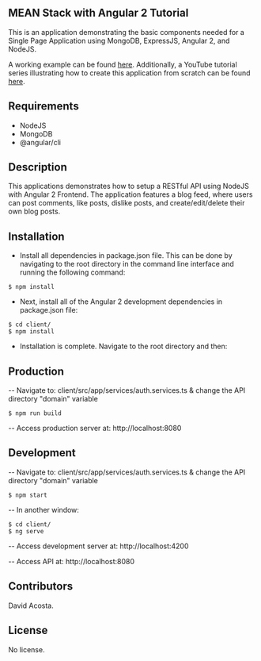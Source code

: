 ## MEAN Stack with Angular 2 Tutorial

This is an application demonstrating the basic components needed for a Single Page Application using MongoDB, ExpressJS, Angular 2, and NodeJS.

A working example can be found [here](https://damp-bastion-39490.herokuapp.com/). Additionally, a YouTube tutorial series illustrating how to create this application from scratch can be found [here](https://youtu.be/pDYhwfi7VU0).

## Requirements

- NodeJS
- MongoDB
- @angular/cli

## Description

This applications demonstrates how to setup a RESTful API using NodeJS with Angular 2 Frontend. The application features a blog feed, where users can post comments, like posts, dislike posts, and create/edit/delete their own blog posts.

## Installation

- Install all dependencies in package.json file. This can be done by navigating to the root directory in the command line interface and running the following command:
```
$ npm install
```

- Next, install all of the Angular 2 development dependencies in package.json file:
```
$ cd client/
$ npm install
```

- Installation is complete. Navigate to the root directory and then:  

## Production
-- Navigate to: client/src/app/services/auth.services.ts & change the API directory "domain" variable
```
$ npm run build
```
-- Access production server at: http://localhost:8080

## Development
-- Navigate to: client/src/app/services/auth.services.ts & change the API directory "domain" variable
```
$ npm start
```
-- In another window:
```
$ cd client/
$ ng serve
```
-- Access development server at: http://localhost:4200

-- Access API at: http://localhost:8080


## Contributors

David Acosta.

## License

No license.
